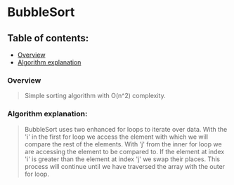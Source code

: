 # BubbleSort

## Table of contents:

* [Overview](#overview)
* [Algorithm explanation](#algorithm-explanation)

### Overview

> Simple sorting algorithm with O(n^2) complexity.

### Algorithm explanation:

> BubbleSort uses two enhanced for loops to iterate over data.
> With the 'i' in the first for loop we access the element with which we
> will compare the rest of the elements. With 'j' from the inner for loop
> we are accessing the element to be compared to. If the element at index 'i'
> is greater than the element at index 'j' we swap their places. This process
> will continue until we have traversed the array with the outer for loop.
